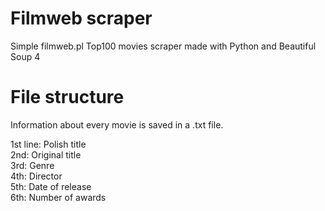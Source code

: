 # Filmweb scraper
Simple filmweb.pl Top100 movies scraper made with Python and Beautiful Soup 4

# File structure
Information about every movie is saved in a .txt file.

1st line: Polish title  
2nd: Original title  
3rd: Genre  
4th: Director  
5th: Date of release  
6th: Number of awards
